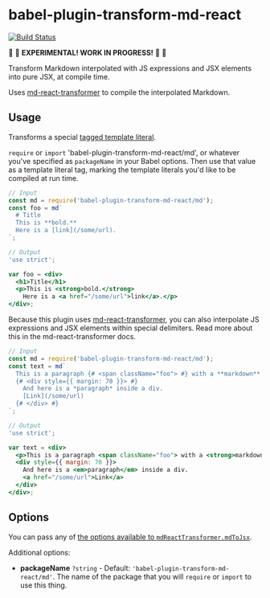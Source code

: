 # babel-plugin-transform-md-react

[![Build Status](https://travis-ci.org/mapbox/babel-plugin-transform-md-react.svg?branch=master)](https://travis-ci.org/mapbox/babel-plugin-transform-md-react)

🚧 🚧 **EXPERIMENTAL! WORK IN PROGRESS!** 🚧 🚧

Transform Markdown interpolated with JS expressions and JSX elements into pure JSX, at compile time.

Uses [md-react-transformer](https://github.com/mapbox/md-react-transformer) to compile the interpolated Markdown.

## Usage

Transforms a special [tagged template literal](https://developer.mozilla.org/en-US/docs/Web/JavaScript/Reference/Template_literals#Tagged_template_literals).

`require` or `import` 'babel-plugin-transform-md-react/md', or whatever you've specified as `packageName` in your Babel options.
Then use that value as a template literal tag, marking the template literals you'd like to be compiled at run time.

```jsx
// Input
const md = require('babel-plugin-transform-md-react/md');
const foo = md`
  # Title
  This is **bold.**
  Here is a [link](/some/url).
`;

// Output
'use strict';

var foo = <div>
  <h1>Title</h1>
  <p>This is <strong>bold.</strong>
    Here is a <a href="/some/url">link</a>.</p>
</div>;
```

Because this plugin uses [md-react-transformer](https://github.com/mapbox/md-react-transformer), you can also interpolate JS expressions and JSX elements within special delimiters. Read more about this in the md-react-transformer docs.

```jsx
// Input
const md = require('babel-plugin-transform-md-react/md');
const text = md`
  This is a paragraph {# <span className="foo"> #} with a **markdown** span inside {# </span> #}
  {# <div style={{ margin: 70 }}> #}
    And here is a *paragraph* inside a div.
    [Link](/some/url)
  {# </div> #}
`;

// Output
'use strict';

var text = <div>
  <p>This is a paragraph <span className="foo"> with a <strong>markdown</strong> span inside </span></p>
  <div style={{ margin: 70 }}>
    And here is a <em>paragraph</em> inside a div.
    <a href="/some/url">Link</a>
  </div>
</div>;
```

## Options

You can pass any of [the options available to `mdReactTransformer.mdToJsx`](https://github.com/mapbox/md-react-transformer#mdtojsx).

Additional options:
- **packageName** `?string` - Default: `'babel-plugin-transform-md-react/md'`.
  The name of the package that you will `require` or `import` to use this thing.
